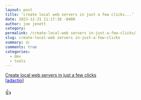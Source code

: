 ```yaml
---
layout: post
title: ‘create local web servers in just a few clicks...’
date: 2023-12-31 11:17:38 -0400
author: joe jenett
category: 
permalink: /create-local-web servers in-just-a-few-clicks/
slug: create-local-web servers in-just-a-few-clicks
summary: 👍
comments: true
categories:
  - dev
  - tools
---
```

<p>
<a title="Create local web servers in just a few clicks" href="https://simplewebserver.org/">Create local web servers in just a few clicks</a><br> [<a title="source" href="https://adactio.com/links/20736"><span style="color:blue;">adactio</span></a>]
</p>
<p style="font-size:1.3em;">
👍
</p>
<a href="https://brid.gy/publish/mastodon"></a>